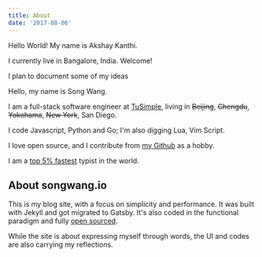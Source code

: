 ```yaml
---
title: About
date: '2017-08-06'
---
```

Hello World! My name is Akshay Kanthi. 

I currently live in Bangalore, India. Welcome! 

I plan to document some of my ideas



Hello, my name is Song Wang.

I am a full-stack software engineer at [TuSimple](http://www.tusimple.com/), living in ~~Beijing~~, ~~Chengdu~~, ~~Yokohama~~, ~~New York~~, San Diego.

I code Javascript, Python and Go; I'm also digging Lua, Vim Script.

I love open source, and I contribute from [my Github](https://github.com/wangsongiam/) as a hobby.

I am a [top 5% fastest](https://www.keyhero.com/profile/user67157/) typist in the world.

## About songwang.io

This is my blog site, with a focus on simplicity and performance. It was built with Jekyll and got migrated to Gatsby. It's also coded in the functional paradigm and fully [open sourced](https://github.com/wangsongiam/songwang.io).

While the site is about expressing myself through words, the UI and codes are also carrying my reflections.
